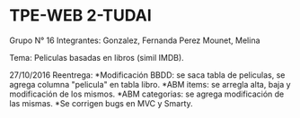 # TPE-WEB 2-TUDAI

Grupo N° 16
Integrantes:
        Gonzalez, Fernanda 
		Perez Mounet, Melina

Tema: Peliculas basadas en libros (simil IMDB).

27/10/2016
Reentrega: 
*Modificación BBDD: se saca tabla de peliculas, se agrega columna "pelicula" en tabla libro.
*ABM items: se arregla alta, baja y modificación de los mismos.
*ABM categorias: se agrega modificación de las mismas.
*Se corrigen bugs en MVC y Smarty.